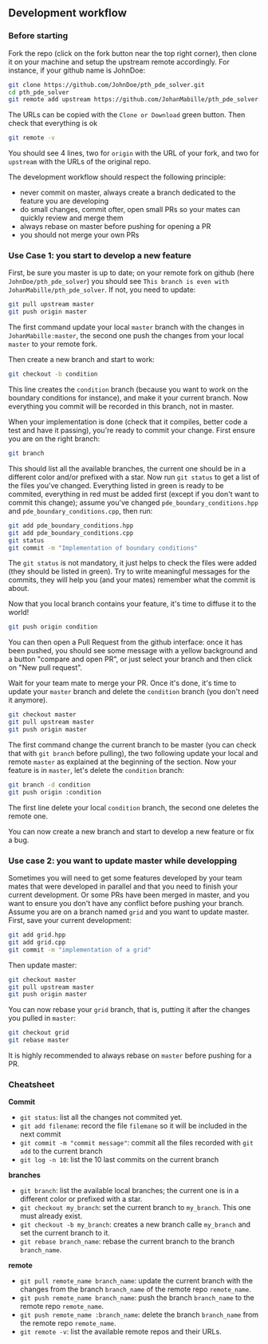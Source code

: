 ## Development workflow

### Before starting

Fork the repo (click on the fork button near the top right corner), then clone it on your machine
and setup the upstream remote accordingly. For instance, if your github name is JohnDoe:

```bash
git clone https://github.com/JohnDoe/pth_pde_solver.git
cd pth_pde_solver
git remote add upstream https://github.com/JohanMabille/pth_pde_solver.git
```

The URLs can be copied with the `Clone or Download` green button. Then check that everything is ok

```bash
git remote -v
```

You should see 4 lines, two for `origin` with the URL of your fork, and two for `upstream` with the URLs
of the original repo.


The development workflow should respect the following principle:
- never commit on master, always create a branch dedicated to the feature you are developing
- do small changes, commit ofter, open small PRs so your mates can quickly review and merge them
- always rebase on master before pushing for opening a PR
- you should not merge your own PRs

### Use Case 1: you start to develop a new feature

First, be sure you master is up to date; on your remote fork on github (here `JohnDoe/pth_pde_solver`)
you should see `This branch is even with JohanMabille/pth_pde_solver`. If not, you need to update:

```bash
git pull upstream master
git push origin master
```

The first command update your local `master` branch with the changes in `JohanMabille:master`, the second
one push the changes from your local `master` to your remote fork.

Then create a new branch and start to work:

```bash
git checkout -b condition
```

This line creates the `condition` branch (because you want to work on the boundary conditions for instance),
and make it your current branch. Now everything you commit will be recorded in this branch, not in master.

When your implementation is done (check that it compiles, better code a test and have it passing), you're ready
to commit your change. First ensure you are on the right branch:

```bash
git branch
```

This should list all the available branches, the current one should be in a different color and/or prefixed with
a star. Now run `git status` to get a list of the files you've changed. Everything listed in green is ready to be
commited, everything in red must be added first (except if you don't want to commit this change); assume you've
changed `pde_boundary_conditions.hpp` and `pde_boundary_conditions.cpp`, then run:

```bash
git add pde_boundary_conditions.hpp
git add pde_boundary_conditions.cpp
git status
git commit -m "Implementation of boundary conditions"
```

The `git status` is not mandatory, it just helps to check the files were added (they should be listed in green).
Try to write meaningful messages for the commits, they will help you (and your mates) remember what the commit
is about.

Now that you local branch contains your feature, it's time to diffuse it to the world!

```bash
git push origin condition
```

You can then open a Pull Request from the github interface: once it has been pushed, you should see some message
with a yellow background and a button "compare and open PR", or just select your branch and then click on 
"New pull request".

Wait for your team mate to merge your PR. Once it's done, it's time to update your `master` branch and delete
the `condition` branch (you don't need it anymore).

```bash
git checkout master
git pull upstream master
git push origin master
```

The first command change the current branch to be master (you can check that with `git branch` before pulling),
the two following update your local and remote `master` as explained at the beginning of the section. Now your
feature is in `master`, let's delete the `condition` branch:

```bash
git branch -d condition
git push origin :condition
```

The first line delete your local `condition` branch, the second one deletes the remote one.

You can now create a new branch and start to develop a new feature or fix a bug.

### Use case 2: you want to update master while developping

Sometimes you will need to get some features developed by your team mates that were developed in parallel and
that you need to finish your current development. Or some PRs have been merged in master, and you want to ensure
you don't have any conflict before pushing your branch. Assume you are on a branch named `grid` and you want
to update master. First, save your current development:

```bash
git add grid.hpp
git add grid.cpp
git commit -m "implementation of a grid"
```

Then update master:

```bash
git checkout master
git pull upstream master
git push origin master
```

You can now rebase your `grid` branch, that is, putting it after the changes you pulled in `master`:

```bash
git checkout grid
git rebase master
```

It is highly recommended to always rebase on `master` before pushing for a PR.

### Cheatsheet

**Commit**

- `git status`: list all the changes not commited yet.
- `git add filename`: record the file `filemane` so it will be included in the next commit
- `git commit -m "commit message"`: commit all the files recorded with `git add` to the current branch
- `git log -n 10`: list the 10 last commits on the current branch

**branches**

- `git branch`: list the available local branches; the current one is in a different color or prefixed with a star.
- `git checkout my_branch`: set the current branch to `my_branch`. This one must already exist.
- `git checkout -b my_branch`: creates a new branch calle `my_branch` and set the current branch to it.
- `git rebase branch_name`: rebase the current branch to the branch `branch_name`.

**remote**

- `git pull remote_name branch_name`: update the current branch with the changes from the branch `branch_name`
of the remote repo `remote_name`.
- `git push remote_name branch_name`: push the branch `branch_name` to the remote repo `remote_name`.
- `git push remote_name :branch_name`: delete the branch `branch_name` from the remote repo `remote_name`.
- `git remote -v`: list the available remote repos and their URLs.

